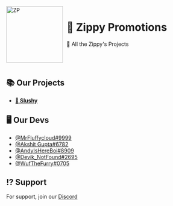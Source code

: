 <img width="150" height="150" align="left" style="float: left; margin: 0 10px 0 0;" alt="ZP" src="https://cdn.discordapp.com/attachments/853554038578085906/929704341508599838/standard_1.gif">


# 👀 Zippy Promotions

🎈 All the Zippy's Projects
<br>
<br>
<br>
<br>


## 📚 Our Projects

- **[🥤 Slushy](https://github.com/Zippy-Promotions/Slushy)**



## 🖥️ Our Devs

- [@MrFluffycloud#9999](https://www.github.com/MrFluffycloud)
- [@Akshit Gupta#6782](https://github.com/Akshit1025)
- [@AndyIsHereBoi#8909](https://github.com/AndyIsHereBoi)
- [@Devik_NotFound#2695](https://github.com/guptadevik2003)
- [@WufTheFurry#0705](https://github.com/BotiTech)


## ⁉️ Support

For support, join our [Discord](https://discord.gg/DE8W9BKbzz)

